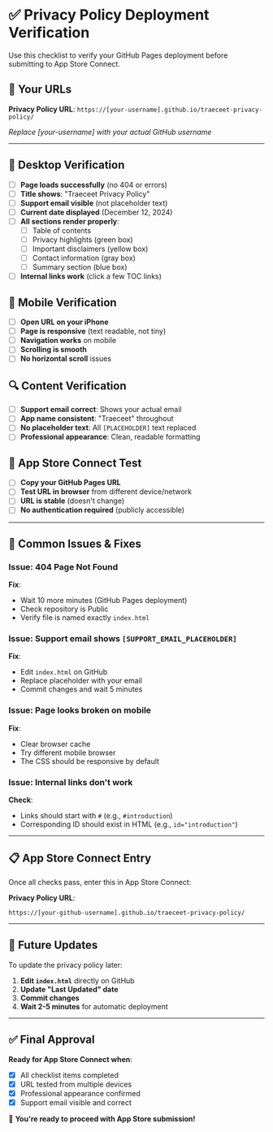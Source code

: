# ✅ Privacy Policy Deployment Verification

Use this checklist to verify your GitHub Pages deployment before submitting to App Store Connect.

## 🔗 Your URLs

**Privacy Policy URL**: `https://[your-username].github.io/traeceet-privacy-policy/`

*Replace [your-username] with your actual GitHub username*

---

## 📱 Desktop Verification

- [ ] **Page loads successfully** (no 404 or errors)
- [ ] **Title shows**: "Traeceet Privacy Policy"
- [ ] **Support email visible** (not placeholder text)
- [ ] **Current date displayed** (December 12, 2024)
- [ ] **All sections render properly**:
  - [ ] Table of contents
  - [ ] Privacy highlights (green box)
  - [ ] Important disclaimers (yellow box)
  - [ ] Contact information (gray box)
  - [ ] Summary section (blue box)
- [ ] **Internal links work** (click a few TOC links)

## 📱 Mobile Verification

- [ ] **Open URL on your iPhone**
- [ ] **Page is responsive** (text readable, not tiny)
- [ ] **Navigation works** on mobile
- [ ] **Scrolling is smooth**
- [ ] **No horizontal scroll** issues

## 🔍 Content Verification

- [ ] **Support email correct**: Shows your actual email
- [ ] **App name consistent**: "Traeceet" throughout
- [ ] **No placeholder text**: All `[PLACEHOLDER]` text replaced
- [ ] **Professional appearance**: Clean, readable formatting

## 🍎 App Store Connect Test

- [ ] **Copy your GitHub Pages URL**
- [ ] **Test URL in browser** from different device/network
- [ ] **URL is stable** (doesn't change)
- [ ] **No authentication required** (publicly accessible)

---

## 🚨 Common Issues & Fixes

### Issue: 404 Page Not Found
**Fix**: 
- Wait 10 more minutes (GitHub Pages deployment)
- Check repository is Public
- Verify file is named exactly `index.html`

### Issue: Support email shows `[SUPPORT_EMAIL_PLACEHOLDER]`
**Fix**:
- Edit `index.html` on GitHub
- Replace placeholder with your email
- Commit changes and wait 5 minutes

### Issue: Page looks broken on mobile
**Fix**:
- Clear browser cache
- Try different mobile browser
- The CSS should be responsive by default

### Issue: Internal links don't work
**Check**:
- Links should start with `#` (e.g., `#introduction`)
- Corresponding ID should exist in HTML (e.g., `id="introduction"`)

---

## 📋 App Store Connect Entry

Once all checks pass, enter this in App Store Connect:

**Privacy Policy URL**: 
```
https://[your-github-username].github.io/traeceet-privacy-policy/
```

---

## 🔄 Future Updates

To update the privacy policy later:

1. **Edit `index.html`** directly on GitHub
2. **Update "Last Updated" date**
3. **Commit changes** 
4. **Wait 2-5 minutes** for automatic deployment

---

## ✅ Final Approval

**Ready for App Store Connect when**:
- [x] All checklist items completed
- [x] URL tested from multiple devices
- [x] Professional appearance confirmed
- [x] Support email visible and correct

🎉 **You're ready to proceed with App Store submission!**